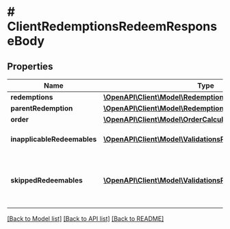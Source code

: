 # # ClientRedemptionsRedeemResponseBody

## Properties

Name | Type | Description | Notes
------------ | ------------- | ------------- | -------------
**redemptions** | [**\OpenAPI\Client\Model\Redemption[]**](Redemption.md) |  | [optional]
**parentRedemption** | [**\OpenAPI\Client\Model\Redemption**](Redemption.md) |  | [optional]
**order** | [**\OpenAPI\Client\Model\OrderCalculated**](OrderCalculated.md) |  | [optional]
**inapplicableRedeemables** | [**\OpenAPI\Client\Model\ValidationsRedeemableInapplicable[]**](ValidationsRedeemableInapplicable.md) | Lists validation results of each inapplicable redeemable. | [optional]
**skippedRedeemables** | [**\OpenAPI\Client\Model\ValidationsRedeemableSkipped[]**](ValidationsRedeemableSkipped.md) | Lists validation results of each redeemable. If a redeemable can be applied, the API returns &#x60;\&quot;status\&quot;: \&quot;APPLICABLE\&quot;&#x60;. | [optional]

[[Back to Model list]](../../README.md#models) [[Back to API list]](../../README.md#endpoints) [[Back to README]](../../README.md)
